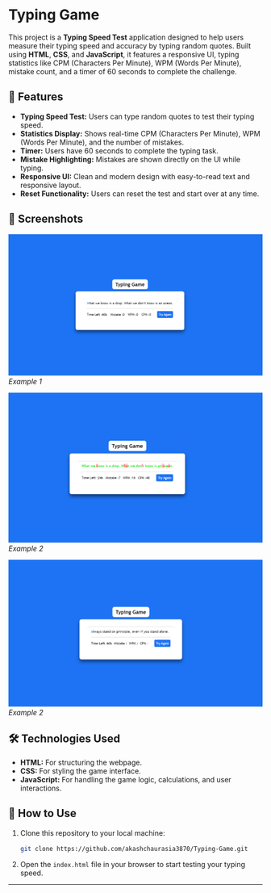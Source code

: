 # Typing Game

This project is a **Typing Speed Test** application designed to help users measure their typing speed and accuracy by typing random quotes. Built using **HTML**, **CSS**, and **JavaScript**, it features a responsive UI, typing statistics like CPM (Characters Per Minute), WPM (Words Per Minute), mistake count, and a timer of 60 seconds to complete the challenge.

## 🌟 Features

- **Typing Speed Test:** Users can type random quotes to test their typing speed.
- **Statistics Display:** Shows real-time CPM (Characters Per Minute), WPM (Words Per Minute), and the number of mistakes.
- **Timer:** Users have 60 seconds to complete the typing task.
- **Mistake Highlighting:** Mistakes are shown directly on the UI while typing.
- **Responsive UI:** Clean and modern design with easy-to-read text and responsive layout.
- **Reset Functionality:** Users can reset the test and start over at any time.

## 📸 Screenshots

![Typing Game Home Page](./img/img1.png)  
*Example 1*

![Typing Game Result](./img/img2.png)  
*Example 2*

![Typing Game Result](./img/img3.png)  
*Example 2*

## 🛠️ Technologies Used

- **HTML:** For structuring the webpage.
- **CSS:** For styling the game interface.
- **JavaScript:** For handling the game logic, calculations, and user interactions.
  
## 🚀 How to Use

1. Clone this repository to your local machine:

   ```bash
   git clone https://github.com/akashchaurasia3870/Typing-Game.git
   ```

2. Open the `index.html` file in your browser to start testing your typing speed.

---
